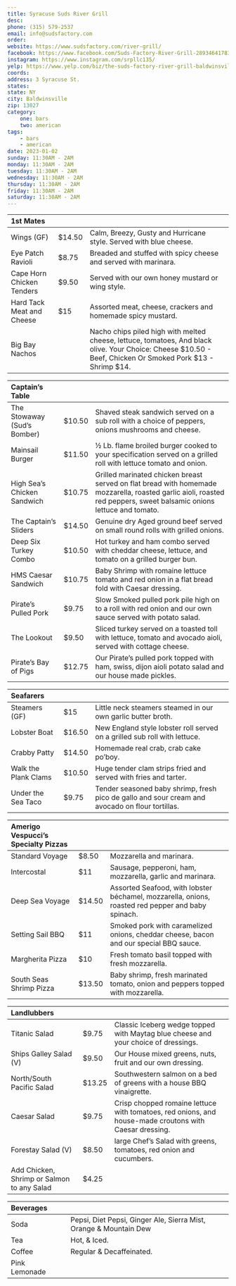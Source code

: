 ```yaml
---
title: Syracuse Suds River Grill
desc: 
phone: (315) 579-2537
email: info@sudsfactory.com
order: 
website: https://www.sudsfactory.com/river-grill/
facebook: https://www.facebook.com/Suds-Factory-River-Grill-289346417834707
instagram: https://www.instagram.com/srpllc135/
yelp: https://www.yelp.com/biz/the-suds-factory-river-grill-baldwinsville
coords: 
address: 3 Syracuse St.
states:
state: NY
city: Baldwinsville
zip: 13027
category:
    one: bars
    two: american
tags: 
    - bars
    - american
date: 2023-01-02
sunday: 11:30AM - 2AM
monday: 11:30AM - 2AM
tuesday: 11:30AM - 2AM
wednesday: 11:30AM - 2AM
thursday: 11:30AM - 2AM
friday: 11:30AM - 2AM
saturday: 11:30AM - 2AM
---
```


| 1st Mates | | |
| :--- | :--- | :--- |
| Wings (GF) | $14.50 | Calm, Breezy, Gusty and Hurricane style. Served with blue cheese. |
| Eye Patch Ravioli | $8.75 | Breaded and stuffed with spicy cheese and served with marinara. |
| Cape Horn Chicken Tenders | $9.50 | Served with our own honey mustard or wing style. |
| Hard Tack Meat and Cheese | $15 | Assorted meat, cheese, crackers and homemade spicy mustard. |
| Big Bay Nachos | | Nacho chips piled high with melted cheese, lettuce, tomatoes, And black olive. Your Choice: Cheese $10.50 - Beef, Chicken Or Smoked Pork $13 - Shrimp $14. |

| Captain’s Table | | |
| :--- | :--- | :--- |
| The Stowaway (Sud’s Bomber)| $10.50 | Shaved steak sandwich served on a sub roll with a choice of peppers, onions mushrooms and cheese. |
| Mainsail Burger | $11.50 | ½ Lb. flame broiled burger cooked to your specification served on a grilled roll with lettuce tomato and onion. |
| High Sea’s Chicken Sandwich | $10.75 | Grilled marinated chicken breast served on flat bread with homemade mozzarella, roasted garlic aioli, roasted red peppers, sweet balsamic onions lettuce and tomato. |
| The Captain’s Sliders | $14.50 | Genuine dry Aged ground beef served on small round rolls with grilled onions. |
| Deep Six Turkey Combo | $10.50  | Hot turkey and ham combo served with cheddar cheese, lettuce, and tomato on a grilled burger bun. |
| HMS Caesar Sandwich | $10.75 | Baby Shrimp with romaine lettuce tomato and red onion in a flat bread fold with Caesar dressing. |
| Pirate’s Pulled Pork | $9.75 | Slow Smoked pulled pork pile high on to a roll with red onion and our own sauce served with potato salad. |  
| The Lookout | $9.50 | Sliced turkey served on a toasted toll with lettuce, tomato and avocado aioli, served with cottage cheese.  |
| Pirate’s Bay of Pigs | $12.75 | Our Pirate’s pulled pork topped with ham, swiss, dijon aioli potato salad and our house made pickles. |

| Seafarers	| | |
| :--- | :--- | :--- |
| Steamers (GF) | $15 | Little neck steamers steamed in our own garlic butter broth. |
| Lobster Boat | $16.50 | New England style lobster roll served on a grilled sub roll with lettuce. |  
| Crabby Patty | $14.50 | Homemade real crab, crab cake po’boy. |    
| Walk the Plank Clams | $10.50 | Huge tender clam strips fried and served with fries and tarter. |  
| Under the Sea Taco | $9.75 | Tender seasoned baby shrimp, fresh pico de gallo and sour cream and avocado on flour tortillas. | 

| Amerigo Vespucci’s Specialty Pizzas | | |		
| :--- | :--- | :--- |
| Standard Voyage | $8.50 | Mozzarella and marinara. | 
| Intercostal | $11 | Sausage, pepperoni, ham, mozzarella, garlic and marinara. |
| Deep Sea Voyage | $14.50 | Assorted Seafood, with lobster béchamel, mozzarella, onions, roasted red pepper and baby spinach.  |
| Setting Sail BBQ | $11 | Smoked pork with caramelized onions, cheddar cheese, bacon and our special BBQ sauce. |
| Margherita Pizza | $10 | Fresh tomato basil topped with fresh mozzarella. | 
| South Seas Shrimp Pizza | $13.50 | Baby shrimp, fresh marinated tomato, onion and peppers topped with mozzarella. | 

| Landlubbers | | |
| :--- | :--- | :--- |
| Titanic Salad | $9.75 | Classic Iceberg wedge topped with Maytag blue cheese and your choice of dressings. |
| Ships Galley Salad (V) | $9.50 | Our House mixed greens, nuts, fruit and our own dressing. |
| North/South Pacific Salad | $13.25 | Southwestern salmon on a bed of greens with a house BBQ vinaigrette. |  
| Caesar Salad | $9.75 | Crisp chopped romaine lettuce with tomatoes, red onions, and house-made croutons with Caesar dressing. |
| Forestay Salad (V) | $8.50 | large Chef’s Salad with greens, tomatoes, red onion and cucumbers. | 
| Add Chicken, Shrimp or Salmon to any Salad | $4.25 | |

| Beverages | | |
| :--- | :--- | :--- |
| Soda | | Pepsi, Diet Pepsi, Ginger Ale, Sierra Mist, Orange & Mountain Dew |
| Tea | | Hot, & Iced. |
| Coffee | | Regular & Decaffeinated. |
| Pink Lemonade | | |
